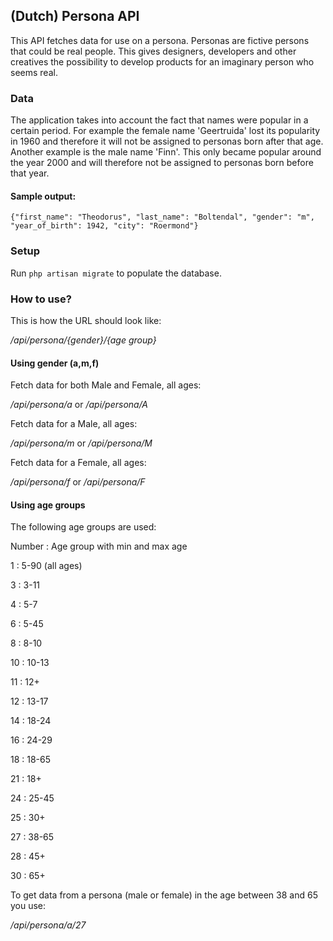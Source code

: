 ## (Dutch) Persona API ##

This API fetches data for use on a persona. Personas are fictive persons that could be real people. This gives designers, developers and other creatives the possibility to develop products for an imaginary person who seems real. 

### Data ###
The application takes into account the fact that names were popular in a certain period. For example the female name 'Geertruida' lost its popularity in 1960 and therefore it will not be assigned to personas born after that age. Another example is the male name 'Finn'. This only became popular around the year 2000 and will therefore not be assigned to personas born before that year.

#### Sample output: ####
`{"first_name": "Theodorus", "last_name": "Boltendal", "gender": "m", "year_of_birth": 1942, "city": "Roermond"}`

### Setup ###
Run `php artisan migrate` to populate the database. 

### How to use? ###
This is how the URL should look like:

*/api/persona/{gender}/{age group}*


#### Using gender (a,m,f) ####
Fetch data for both Male and Female, all ages:

*/api/persona/a* or */api/persona/A*


Fetch data for a Male, all ages:

*/api/persona/m* or */api/persona/M*


Fetch data for a Female, all ages:

*/api/persona/f* or */api/persona/F*

#### Using age groups ####
The following age groups are used:

Number :    Age group with min and max age

1 :         5-90 (all ages)

3 :         3-11 

4 :         5-7

6 :         5-45

8 :         8-10

10 :        10-13

11 :        12+

12 :        13-17

14 :        18-24

16 :        24-29

18 :        18-65

21 :        18+

24 :        25-45

25 :        30+

27 :        38-65

28 :        45+

30 :        65+


To get data from a persona (male or female) in the age between 38 and 65 you use:

*/api/persona/a/27*

